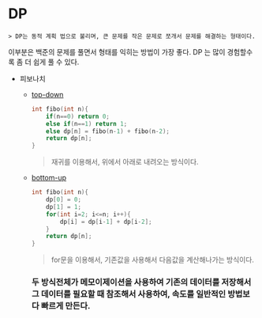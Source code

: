# DP
    > DP는 동적 계획 법으로 불리며, 큰 문제를 작은 문제로 쪼개서 문제를 해결하는 형태이다.

이부분은 백준의 문제를 풀면서 형태를 익히는 방법이 가장 좋다. DP 는 많이 경험할수록 좀 더 쉽게 풀 수 있다.

* 피보나치
  * [top-down](top-down/fibo.cpp)
    ```c++
    int fibo(int n){
        if(n==0) return 0;
        else if(n==1) return 1;
        else dp[n] = fibo(n-1) + fibo(n-2);
        return dp[n];
    }
    ```
    > 재귀를 이용해서, 위에서 아래로 내려오는 방식이다.
  * [bottom-up](bottom-up/fibo.cpp)
    ```c++
    int fibo(int n){
        dp[0] = 0;
        dp[1] = 1;
        for(int i=2; i<=n; i++){
            dp[i] = dp[i-1] + dp[i-2];
        }
        return dp[n];
    }
    ```
     > for문을 이용해서, 기존값을 사용해서 다음값을 계산해나가는 방식이다.

    ### 두 방식전체가 메모이제이션을 사용하여 기존의 데이터를 저장해서 그 데이터를 필요할 때 참조해서 사용하여, 속도를 일반적인 방법보다 빠르게 만든다. ###